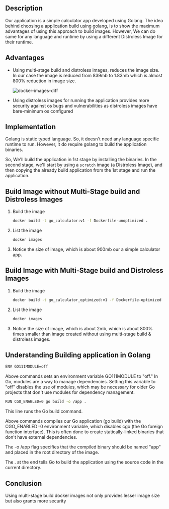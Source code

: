 ## Description 
Our application is a simple calculator app developed using Golang. The idea behind choosing a application build using golang, is to show the maximum advantages of using this approach to build images. However, We can do same for any language and runtime by using a different Distroless Image for their runtime.

## Advantages 
- Using multi-stage build and distroless images, reduces the image size. In our case the image is reduced from 839mb to 1.83mb which is almost 800% reduction in image size. 

    ![docker-images-diff ](https://github.com/jenkinsci/test-results-analyzer-plugin/assets/84374342/453c4986-0ac9-4d8a-8137-2c95cd511e6c)

- Using distroless images for running the application provides more security against os bugs and vulnerabilities as distroless images have bare-minimum os configured 


## Implementation 

Golang is static typed language. So, it doesn't need any language specific runtime to run. However, it do require golang to build the application binaries. 

So, We'll build the application in 1st stage by installing the binaries. In the second stage, we'll start by using a `scratch` image (a Distroless Image), and then copying the already build application from the 1st stage and run the application.

## Build Image without Multi-Stage build and Distroless Images
1. Build the image 

    ```sh
    docker build -t go_calculator:v1 -f Dockerfile-unoptimized .
    ```

2. List the image 

    ```sh
    docker images
    ```

3. Notice the size of image, which is about 900mb our a simple calculator app. 

## Build Image with Multi-Stage build and Distroless Images
1. Build the image 

    ```sh
    docker build -t go_calculator_optimized:v1 -f Dockerfile-optimized .
    ```

2. List the image 

    ```sh
    docker images
    ```

3. Notice the size of image, which is about 2mb, which is about 800% times smaller than image created without using multi-stage build & distroless images.

## Understanding Building application in Golang
```sh 
ENV GO111MODULE=off
```
Above commands sets an environment variable GO111MODULE to "off." In Go, modules are a way to manage dependencies. Setting this variable to "off" disables the use of modules, which may be necessary for older Go projects that don't use modules for dependency management.

```sh
RUN CGO_ENABLED=0 go build -o /app .
```
This line runs the Go build command. 

Above commands compiles our Go application (go build) with the CGO_ENABLED=0 environment variable, which disables cgo (the Go foreign function interface). This is often done to create statically-linked binaries that don't have external dependencies.

The -o /app flag specifies that the compiled binary should be named "app" and placed in the root directory of the image.

The . at the end tells Go to build the application using the source code in the current directory.

## Conclusion 
Using multi-stage build docker images not only provides lesser image size but also grants more security